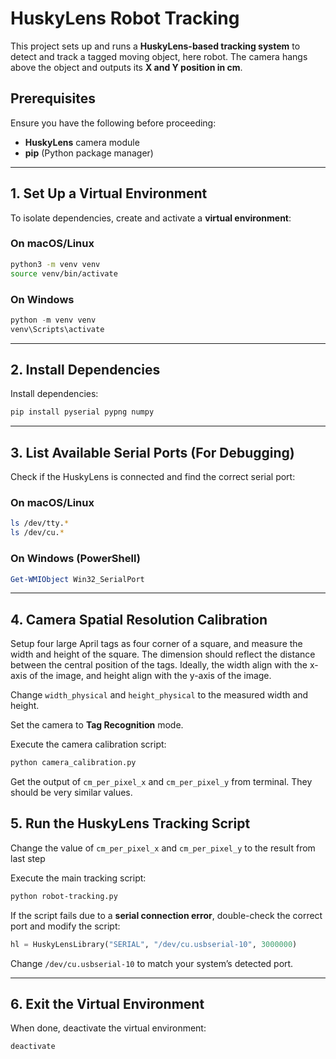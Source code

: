 # HuskyLens Robot Tracking

This project sets up and runs a **HuskyLens-based tracking system** to detect and track a tagged moving object, here robot. The camera hangs above the object and outputs its **X and Y position in cm**.

## Prerequisites

Ensure you have the following before proceeding:

- **HuskyLens** camera module
- **pip** (Python package manager)

---

## **1. Set Up a Virtual Environment**

To isolate dependencies, create and activate a **virtual environment**:

### **On macOS/Linux**
```bash
python3 -m venv venv
source venv/bin/activate
```

### **On Windows**
```powershell
python -m venv venv
venv\Scripts\activate
```

---

## **2. Install Dependencies**



Install dependencies:

```bash
pip install pyserial pypng numpy
```

---

## **3. List Available Serial Ports (For Debugging)**

Check if the HuskyLens is connected and find the correct serial port:

### **On macOS/Linux**
```bash
ls /dev/tty.*
ls /dev/cu.*
```

### **On Windows (PowerShell)**
```powershell
Get-WMIObject Win32_SerialPort
```

---

## **4. Camera Spatial Resolution Calibration**

Setup four large April tags as four corner of a square, and measure the width and height of the square. The dimension should reflect the distance between the central position of the tags. Ideally, the width align with the x-axis of the image, and height align with the y-axis of the image.

Change `width_physical` and `height_physical` to the measured width and height.

Set the camera to **Tag Recognition** mode.

Execute the camera calibration script:

```bash
python camera_calibration.py
```

Get the output of `cm_per_pixel_x` and `cm_per_pixel_y` from terminal. They should be very similar values.

## **5. Run the HuskyLens Tracking Script**

Change the value of `cm_per_pixel_x` and `cm_per_pixel_y` to the result from last step

Execute the main tracking script:

```bash
python robot-tracking.py
```

If the script fails due to a **serial connection error**, double-check the correct port and modify the script:

```python
hl = HuskyLensLibrary("SERIAL", "/dev/cu.usbserial-10", 3000000)
```
Change `/dev/cu.usbserial-10` to match your system’s detected port.

---


## **6. Exit the Virtual Environment**
When done, deactivate the virtual environment:

```bash
deactivate
```
